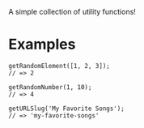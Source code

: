 A simple collection of utility functions!

# Examples

```
getRandomElement([1, 2, 3]);
// => 2
```

```
getRandomNumber(1, 10);
// => 4
```

```
getURLSlug('My Favorite Songs');
// => 'my-favorite-songs'
```